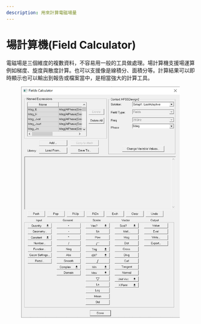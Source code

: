 ```yaml
---
description: 用來計算電磁場量
---
```


# 場計算機(Field Calculator)

電磁場是三個維度的複數資料，不容易用一般的工具做處理。場計算機支援場運算例如梯度、旋度與散度計算。也可以支援像是線積分、面積分等。計算結果可以即時顯示也可以輸出到報告或檔案當中，是相當強大的計算工具。

<figure><img src="../.gitbook/assets/image (3).png" alt=""><figcaption></figcaption></figure>
